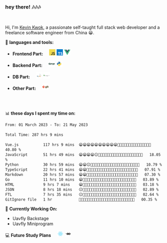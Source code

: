 ### hey there! 🎶🎶🎶                                                                


<br />

Hi, I'm [Kevin Kwok](tech.dayswithvenki.top), a passionate self-taught full stack web developer and a freelance software engineer from China 😀.

<!-- <img align="right" alt="GIF" src="https://s2.loli.net/2023/03/02/78Ceb4wjWnIiAY1.png" width="290" height="300" /> -->

👾 **languages and tools:**  

- **Frontend Part:** 
<code><img style="margin-left: 1rem;" height="20" src="https://raw.githubusercontent.com/github/explore/80688e429a7d4ef2fca1e82350fe8e3517d3494d/topics/javascript/javascript.png"></code>
<code><img height="20" src="https://raw.githubusercontent.com/github/explore/80688e429a7d4ef2fca1e82350fe8e3517d3494d/topics/typescript/typescript.png"></code>
<code><img height="20" src="https://raw.githubusercontent.com/github/explore/80688e429a7d4ef2fca1e82350fe8e3517d3494d/topics/vue/vue.png"></code>

- **Backend Part:** 
<code><img style="margin-left: 1rem;" height="20" src="https://raw.githubusercontent.com/github/explore/80688e429a7d4ef2fca1e82350fe8e3517d3494d/topics/django/django.png"></code>
<code><img height="20" src="https://raw.githubusercontent.com/github/explore/80688e429a7d4ef2fca1e82350fe8e3517d3494d/topics/python/python.png"></code>

- **DB Part:** 
<code><img style="margin-left: 1rem;" height="20" src="https://raw.githubusercontent.com/github/explore/80688e429a7d4ef2fca1e82350fe8e3517d3494d/topics/mysql/mysql.png"></code>
<code><img height="20" src="https://raw.githubusercontent.com/github/explore/80688e429a7d4ef2fca1e82350fe8e3517d3494d/topics/mongodb/mongodb.png"></code>

- **Other Part:** 
<code><img style="margin-left: 1rem;" height="20" src="https://raw.githubusercontent.com/github/explore/80688e429a7d4ef2fca1e82350fe8e3517d3494d/topics/git/git.png"></code>

<br><br>

📊 **these days I spent my time on:**

<!--START_SECTION:waka-->

```text
From: 01 March 2023 - To: 21 May 2023

Total Time: 287 hrs 9 mins

Vue.js           117 hrs 9 mins  😁😁😁😁😁😁😁😁😁😁🥱🥱🥱🥱🥱🥱🥱🥱🥱🥱🥱🥱🥱🥱🥱   40.80 %
JavaScript       51 hrs 49 mins  😁😁😁😁😐🥱🥱🥱🥱🥱🥱🥱🥱🥱🥱🥱🥱🥱🥱🥱🥱🥱🥱🥱🥱   18.05 %
Python           30 hrs 59 mins  😁😁😐🥱🥱🥱🥱🥱🥱🥱🥱🥱🥱🥱🥱🥱🥱🥱🥱🥱🥱🥱🥱🥱🥱   10.79 %
TypeScript       22 hrs 41 mins  😁😁🥱🥱🥱🥱🥱🥱🥱🥱🥱🥱🥱🥱🥱🥱🥱🥱🥱🥱🥱🥱🥱🥱🥱   07.91 %
Markdown         20 hrs 57 mins  😁😁🥱🥱🥱🥱🥱🥱🥱🥱🥱🥱🥱🥱🥱🥱🥱🥱🥱🥱🥱🥱🥱🥱🥱   07.30 %
Go               11 hrs 10 mins  😁🥱🥱🥱🥱🥱🥱🥱🥱🥱🥱🥱🥱🥱🥱🥱🥱🥱🥱🥱🥱🥱🥱🥱🥱   03.89 %
HTML             9 hrs 7 mins    😁🥱🥱🥱🥱🥱🥱🥱🥱🥱🥱🥱🥱🥱🥱🥱🥱🥱🥱🥱🥱🥱🥱🥱🥱   03.18 %
JSON             8 hrs 18 mins   😐🥱🥱🥱🥱🥱🥱🥱🥱🥱🥱🥱🥱🥱🥱🥱🥱🥱🥱🥱🥱🥱🥱🥱🥱   02.89 %
FTL              7 hrs 35 mins   😐🥱🥱🥱🥱🥱🥱🥱🥱🥱🥱🥱🥱🥱🥱🥱🥱🥱🥱🥱🥱🥱🥱🥱🥱   02.64 %
GitIgnore file   1 hr            🥱🥱🥱🥱🥱🥱🥱🥱🥱🥱🥱🥱🥱🥱🥱🥱🥱🥱🥱🥱🥱🥱🥱🥱🥱   00.35 %
```

<!--END_SECTION:waka-->

🤯 **Currently Working On:**
- Uavfly Backstage
- Uavfly Miniprogram

💻 **Future Study Plans**
<code><img style="margin-left: 1rem;" height="20" src="https://raw.githubusercontent.com/github/explore/80688e429a7d4ef2fca1e82350fe8e3517d3494d/topics/react/react.png"></code>
<code><img height="20" src="https://raw.githubusercontent.com/github/explore/80688e429a7d4ef2fca1e82350fe8e3517d3494d/topics/go/go.png"></code>

<!---
Wadehl/Wadehl is a ✨ special ✨ repository because its `README.md` (this file) appears on your GitHub profile.
You can click the Preview link to take a look at your changes.
--->

